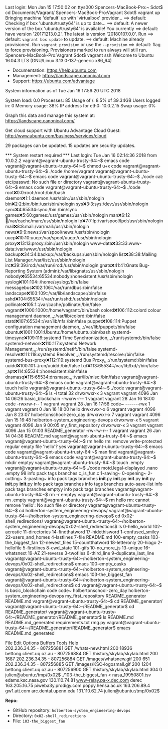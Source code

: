 Last login: Mon Jan 15 17:50:02 on ttys000
Spencers-MacBook-Pro:~ Sdot$ cd Documents/Vagrant/
Spencers-MacBook-Pro:Vagrant Sdot$ vagrant up
Bringing machine 'default' up with 'virtualbox' provider...
==> default: Checking if box 'ubuntu/trusty64' is up to date...
==> default: A newer version of the box 'ubuntu/trusty64' is available! You currently
==> default: have version '20171213.0.2'. The latest is version '20180107.0.0'. Run
==> default: `vagrant box update` to update.
==> default: Machine already provisioned. Run `vagrant provision` or use the `--provision`
==> default: flag to force provisioning. Provisioners marked to run always will still run.
Spencers-MacBook-Pro:Vagrant Sdot$ vagrant ssh
Welcome to Ubuntu 16.04.3 LTS (GNU/Linux 3.13.0-137-generic x86_64)

 * Documentation:  https://help.ubuntu.com
 * Management:     https://landscape.canonical.com
 * Support:        https://ubuntu.com/advantage

  System information as of Tue Jan 16 17:56:20 UTC 2018

  System load:  0.0               Processes:           85
  Usage of /:   8.5% of 39.34GB   Users logged in:     0
  Memory usage: 38%               IP address for eth0: 10.0.2.15
  Swap usage:   0%

  Graph this data and manage this system at:
    https://landscape.canonical.com/

  Get cloud support with Ubuntu Advantage Cloud Guest:
    http://www.ubuntu.com/business/services/cloud

29 packages can be updated.
15 updates are security updates.


*** System restart required ***
Last login: Tue Jan 16 02:14:36 2018 from 10.0.2.2
vagrant@vagrant-ubuntu-trusty-64:~$ emacs code
vagrant@vagrant-ubuntu-trusty-64:~$ chmod u+x code
vagrant@vagrant-ubuntu-trusty-64:~$ ./code
/home/vagrant
vagrant@vagrant-ubuntu-trusty-64:~$ emacs code
vagrant@vagrant-ubuntu-trusty-64:~$ ./code
cat: etc/passwd: No such file or directory
vagrant@vagrant-ubuntu-trusty-64:~$ emacs code
vagrant@vagrant-ubuntu-trusty-64:~$ ./code
root:x:0:0:root:/root:/bin/bash
daemon:x:1:1:daemon:/usr/sbin:/usr/sbin/nologin
bin:x:2:2:bin:/bin:/usr/sbin/nologin
sys:x:3:3:sys:/dev:/usr/sbin/nologin
sync:x:4:65534:sync:/bin:/bin/sync
games:x:5:60:games:/usr/games:/usr/sbin/nologin
man:x:6:12:man:/var/cache/man:/usr/sbin/nologin
lp:x:7:7:lp:/var/spool/lpd:/usr/sbin/nologin
mail:x:8:8:mail:/var/mail:/usr/sbin/nologin
news:x:9:9:news:/var/spool/news:/usr/sbin/nologin
uucp:x:10:10:uucp:/var/spool/uucp:/usr/sbin/nologin
proxy:x:13:13:proxy:/bin:/usr/sbin/nologin
www-data:x:33:33:www-data:/var/www:/usr/sbin/nologin
backup:x:34:34:backup:/var/backups:/usr/sbin/nologin
list:x:38:38:Mailing List Manager:/var/list:/usr/sbin/nologin
irc:x:39:39:ircd:/var/run/ircd:/usr/sbin/nologin
gnats:x:41:41:Gnats Bug-Reporting System (admin):/var/lib/gnats:/usr/sbin/nologin
nobody:x:65534:65534:nobody:/nonexistent:/usr/sbin/nologin
syslog:x:101:104::/home/syslog:/bin/false
messagebus:x:102:106::/var/run/dbus:/bin/false
landscape:x:103:109::/var/lib/landscape:/bin/false
sshd:x:104:65534::/var/run/sshd:/usr/sbin/nologin
pollinate:x:105:1::/var/cache/pollinate:/bin/false
vagrant:x:1000:1000::/home/vagrant:/bin/bash
colord:x:106:112:colord colour management daemon,,,:/var/lib/colord:/bin/false
statd:x:107:65534::/var/lib/nfs:/bin/false
puppet:x:108:114:Puppet configuration management daemon,,,:/var/lib/puppet:/bin/false
ubuntu:x:1001:1001:Ubuntu:/home/ubuntu:/bin/bash
systemd-timesync:x:109:116:systemd Time Synchronization,,,:/run/systemd:/bin/false
systemd-network:x:110:117:systemd Network Management,,,:/run/systemd/netif:/bin/false
systemd-resolve:x:111:118:systemd Resolver,,,:/run/systemd/resolve:/bin/false
systemd-bus-proxy:x:112:119:systemd Bus Proxy,,,:/run/systemd:/bin/false
uuidd:x:100:101::/run/uuidd:/bin/false
lxd:x:113:65534::/var/lib/lxd/:/bin/false
_apt:x:114:65534::/nonexistent:/bin/false
dnsmasq:x:115:65534:dnsmasq,,,:/var/lib/misc:/bin/false
vagrant@vagrant-ubuntu-trusty-64:~$ emacs code
vagrant@vagrant-ubuntu-trusty-64:~$ touch hello
vagrant@vagrant-ubuntu-trusty-64:~$ ./code
vagrant@vagrant-ubuntu-trusty-64:~$ ls -l 
total 32
drwxrwxr-x 3 vagrant vagrant 4096 Jan 14 06:26 basic_blockchain
-rwxrw-r-- 1 vagrant vagrant   28 Jan 16 18:00 code
-rwxrw-r-- 1 vagrant vagrant   28 Jan 16 17:58 code~
-------rwx 1 vagrant vagrant    0 Jan 16 18:00 hello
drwxrwxr-x 6 vagrant vagrant 4096 Jan  8 23:07 holbertonschool-zero_day
drwxrwxr-x 7 vagrant vagrant 4096 Jan 15 16:48 holberton-system_engineering-devops
drwxrwxr-x 5 vagrant vagrant 4096 Jan  9 00:05 my_first_repository
drwxrwxr-x 3 vagrant vagrant 4096 Jan 15 01:03 README_generator
-rw-rw-r-- 1 vagrant vagrant   26 Jan 14 04:36 README.md
vagrant@vagrant-ubuntu-trusty-64:~$ emacs
vagrant@vagrant-ubuntu-trusty-64:~$ rm hello
rm: remove write-protected regular empty file 'hello'? yes
vagrant@vagrant-ubuntu-trusty-64:~$ emacs code
vagrant@vagrant-ubuntu-trusty-64:~$ man find
vagrant@vagrant-ubuntu-trusty-64:~$ emacs code
vagrant@vagrant-ubuntu-trusty-64:~$ mkdir emptyy
vagrant@vagrant-ubuntu-trusty-64:~$ touch .empty
vagrant@vagrant-ubuntu-trusty-64:~$ ./code
motd.legal-displayed
.nano
.empty
98
info
pack
tags
branches
c_is_fun.c
1-saving~
0-opening~
2-cutting~
3-pasting~
info
pack
tags
branches
__init__.py
__init__.py
__init__.py
__init__.py
__init__.py
__init__.py
info
pack
tags
branches
info
tags
branches
auto-save-list
info
pack
tags
branches
emptyy
info
pack
tags
branches
vagrant@vagrant-ubuntu-trusty-64:~$ rm -r emptyy
vagrant@vagrant-ubuntu-trusty-64:~$ rm .empty
vagrant@vagrant-ubuntu-trusty-64:~$ rm hello
rm: cannot remove 'hello': No such file or directory
vagrant@vagrant-ubuntu-trusty-64:~$ cd holberton-system_engineering-devops/
vagrant@vagrant-ubuntu-trusty-64:~/holberton-system_engineering-devops$ cd 0x02-shell_redirections/
vagrant@vagrant-ubuntu-trusty-64:~/holberton-system_engineering-devops/0x02-shell_redirections$ ls
0-hello_world    102-acrostic         11-directories   14-findthatword   17-hidethisword  1-confused_smiley  22-users_and_homes  4-lastlines   7-file                 README.md
100-empty_casks  103-the_biggest_fan  12-newest_files  15-countthatword  18-letteronly    20-hiago           2-hellofile         5-firstlines  8-cwd_state
101-gifs         10-no_more_js        13-unique        16-whatsnext      19-AZ            21-reverse         3-twofiles          6-third_line  9-duplicate_last_line
vagrant@vagrant-ubuntu-trusty-64:~/holberton-system_engineering-devops/0x02-shell_redirections$ emacs 100-empty_casks 
vagrant@vagrant-ubuntu-trusty-64:~/holberton-system_engineering-devops/0x02-shell_redirections$ emacs 103-the_biggest_fan 
vagrant@vagrant-ubuntu-trusty-64:~/holberton-system_engineering-devops/0x02-shell_redirections$ cd
vagrant@vagrant-ubuntu-trusty-64:~$ ls
basic_blockchain  code  code~  holbertonschool-zero_day  holberton-system_engineering-devops  my_first_repository  README_generator  README.md
vagrant@vagrant-ubuntu-trusty-64:~$ cd README_generator/
vagrant@vagrant-ubuntu-trusty-64:~/README_generator$ cd README_generator/
vagrant@vagrant-ubuntu-trusty-64:~/README_generator/README_generator$ ls
README.md  README.md_generated  requirements.txt  rmg.py
vagrant@vagrant-ubuntu-trusty-64:~/README_generator/README_generator$ emacs README.md_generated 

File Edit Options Buffers Tools Help                                                                                                                                                 
    202.236.34.35   -   807256881   GET /whats-new.html 200 18936
    bettong.client.uq.oz.au -   807256884   GET /history/skylab/skylab.html 200 1687
    202.236.34.35   -   807256884   GET /images/whatsnew.gif    200 651
    202.236.34.35   -   807256885   GET /images/KSC-logosmall.gif   200 1204
    bettong.client.uq.oz.au -   807256900   GET /history/skylab/skylab.html 304 0
    julien@ubuntu:/tmp/0x02$ ./103-the_biggest_fan < nasa_19950801.tsv
    edams.ksc.nasa.gov
    130.110.74.81
    www-relay.pa-x.dec.com
    derec
    163.205.16.75
    piweba3y.prodigy.com
    poppy.hensa.ac.uk
    163.206.89.4
    gw1.att.com
    arc.dental.upenn.edu
    131.110.62.74
    julien@ubuntu:/tmp/0x02$


**Repo:**

  * GitHub repository: `holberton-system_engineering-devops`
  * Directory: `0x02-shell_redirections`
  * File: `103-the_biggest_fan`
